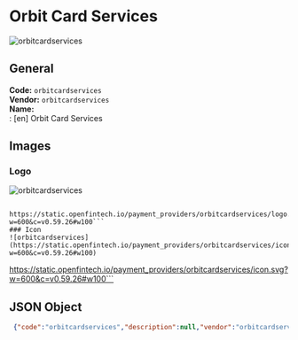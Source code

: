 # Orbit Card Services 
![orbitcardservices](https://static.openfintech.io/payment_providers/orbitcardservices/logo.svg?w=600&c=v0.59.26#w100)  
## General 
**Code:** `orbitcardservices`  
**Vendor:** `orbitcardservices`  
**Name:**  
:	[en] Orbit Card Services  
## Images 
### Logo 
![orbitcardservices](https://static.openfintech.io/payment_providers/orbitcardservices/logo.svg?w=600&c=v0.59.26#w100)  
```
 https://static.openfintech.io/payment_providers/orbitcardservices/logo.svg?w=600&c=v0.59.26#w100```  
### Icon 
![orbitcardservices](https://static.openfintech.io/payment_providers/orbitcardservices/icon.svg?w=600&c=v0.59.26#w100)  
```
 https://static.openfintech.io/payment_providers/orbitcardservices/icon.svg?w=600&c=v0.59.26#w100```  
## JSON Object 
```json
 {"code":"orbitcardservices","description":null,"vendor":"orbitcardservices","categories":null,"countries":null,"payment_method":null,"payout_method":null,"metadata":{"about_payments_code":"orbitcardservices"},"name":{"en":"Orbit Card Services"}}```  
